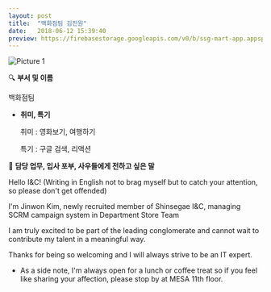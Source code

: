 ```yaml
---
layout: post
title:  "백화점팀 김진원"
date:   2018-06-12 15:39:40
preview: https://firebasestorage.googleapis.com/v0/b/ssg-mart-app.appspot.com/o/%EB%8F%99%EA%B8%B0%EC%82%AC%EC%A7%84%2F191912.jpg?alt=media&token=7676ee63-238b-445c-b2bd-8fe332f456b6
---
```


![Picture 1](https://firebasestorage.googleapis.com/v0/b/ssg-mart-app.appspot.com/o/%EC%85%80%EC%B9%B4%2F%EA%B9%80%EC%A7%84%EC%9B%90.jpg?alt=media&token=ece6eabc-bce6-4ff2-9317-f52f9545b7a1)

🔍 **부서 및 이름**

   백화점팀 

* **취미, 특기**

     취미 : 영화보기, 여행하기
    
     특기 : 구글 검색, 리액션

🔔 **담당 업무, 입사 포부, 사우들에게 전하고 싶은 말**

   Hello I&C! (Writing in English not to brag myself but to catch your attention, so please don't get offended)

   I'm Jinwon Kim, newly recruited member of Shinsegae I&C, managing SCRM campaign system in Department Store Team

   I am truly excited to be part of the leading conglomerate and cannot wait to contribute my talent in a meaningful way.

   Thanks for being so welcoming and I will always strive to be an IT expert.

   * As a side note, I'm always open for a lunch or coffee treat so if you feel like sharing your affection, please stop by at MESA 11th floor.